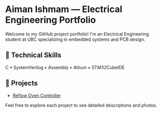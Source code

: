 # Aiman Ishmam — Electrical Engineering Portfolio

Welcome to my GitHub project portfolio! I'm an Electrical Engineering student at UBC specializing in embedded systems and PCB design.

## 🔧 Technical Skills
C • SystemVerilog • Assembly • Altium • STM32CubeIDE

## 📁 Projects

- [Reflow Oven Controller](reflowoven.md)

Feel free to explore each project to see detailed descriptions and photos.

